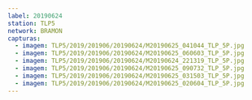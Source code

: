 ```yaml
---
label: 20190624
station: TLP5
network: BRAMON
capturas:
  - imagem: TLP5/2019/201906/20190624/M20190625_041044_TLP_5P.jpg
  - imagem: TLP5/2019/201906/20190624/M20190625_060603_TLP_5P.jpg
  - imagem: TLP5/2019/201906/20190624/M20190624_221319_TLP_5P.jpg
  - imagem: TLP5/2019/201906/20190624/M20190625_090732_TLP_5P.jpg
  - imagem: TLP5/2019/201906/20190624/M20190625_031503_TLP_5P.jpg
  - imagem: TLP5/2019/201906/20190624/M20190625_020604_TLP_5P.jpg
---
```

